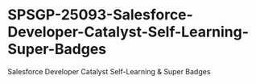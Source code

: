 # SPSGP-25093-Salesforce-Developer-Catalyst-Self-Learning-Super-Badges
Salesforce Developer Catalyst Self-Learning &amp; Super Badges
